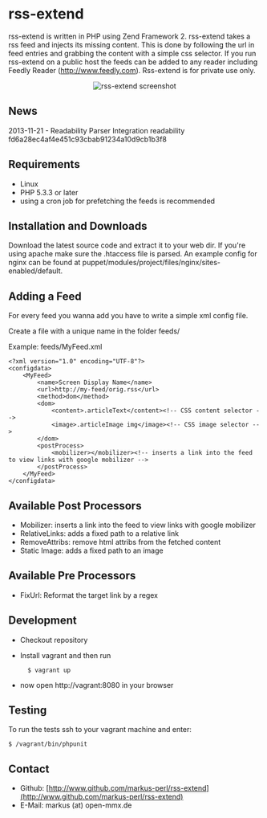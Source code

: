 rss-extend
==========

rss-extend is written in PHP using Zend Framework 2. rss-extend takes a rss feed and injects its missing content.
This is done by following the url in feed entries and grabbing the content with a simple css selector.
If you run rss-extend on a public host the feeds can be added to any reader including Feedly Reader (http://www.feedly.com).
Rss-extend is for private use only.

<p align="center">
  <img src="https://raw.github.com/markus-perl/rss-extend/master/readme.files/screenshot.png" alt="rss-extend screenshot"/>
</p>

News
------------

2013-11-21 - Readability Parser Integration
    <method>readability</method>
    <readability>
        <token>fd6a28ec4af4e451c93cbab91234a10d9cb1b3f8</token>
    </readability>


Requirements
------------

* Linux
* PHP 5.3.3 or later
* using a cron job for prefetching the feeds is recommended


Installation and Downloads
--------------------------

Download the latest source code and extract it to your web dir. If you're using apache make sure the .htaccess file is parsed.
An example config for nginx can be found at puppet/modules/project/files/nginx/sites-enabled/default.

Adding a Feed
-------------

For every feed you wanna add you have to write a simple xml config file.

Create a file with a unique name in the folder feeds/

Example: feeds/MyFeed.xml

    <?xml version="1.0" encoding="UTF-8"?>
    <configdata>
        <MyFeed>
            <name>Screen Display Name</name>
            <url>http://my-feed/orig.rss</url>
            <method>dom</method>
            <dom>
                <content>.articleText</content><!-- CSS content selector -->
                <image>.articleImage img</image><!-- CSS image selector -->
            </dom>
            <postProcess>
                <mobilizer></mobilizer><!-- inserts a link into the feed to view links with google mobilizer -->
            </postProcess>
        </MyFeed>
    </configdata>

Available Post Processors
-------------------------

- Mobilizer: inserts a link into the feed to view links with google mobilizer
- RelativeLinks: adds a fixed path to a relative link
- RemoveAttribs: remove html attribs from the fetched content
- Static Image: adds a fixed path to an image

Available Pre Processors
-------------------------

- FixUrl: Reformat the target link by a regex

Development
----------

+ Checkout repository
+ Install vagrant and then run

        $ vagrant up

+ now open http://vagrant:8080 in your browser


Testing
-------

To run the tests ssh to your vagrant machine and enter:

    $ /vagrant/bin/phpunit


Contact
-------
* Github: [http://www.github.com/markus-perl/rss-extend](http://www.github.com/markus-perl/rss-extend)
* E-Mail: markus (at) open-mmx.de
